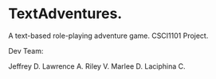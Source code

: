 # TextAdventures. 
A text-based role-playing adventure game. 
CSCI1101 Project. 

Dev Team:  
  
Jeffrey D.
Lawrence A.
Riley V.
Marlee D.
Laciphina C.
